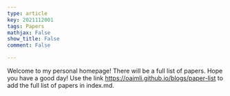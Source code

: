 ```yaml
---
type: article
key: 2021112001
tags: Papers
mathjax: False
show_title: False
comment: False

---
```


Welcome to my personal homepage! There will be a full list of papers. Hope you have a good day! Use the link https://oaimli.github.io/blogs/paper-list to add the full list of papers in index.md.
